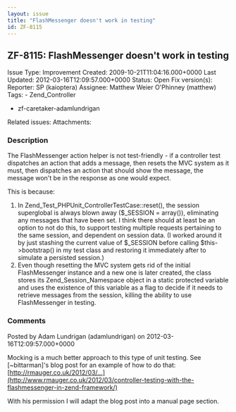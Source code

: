 ```yaml
---
layout: issue
title: "FlashMessenger doesn't work in testing"
id: ZF-8115
---
```


ZF-8115: FlashMessenger doesn't work in testing
-----------------------------------------------

 Issue Type: Improvement Created: 2009-10-21T11:04:16.000+0000 Last Updated: 2012-03-16T12:09:57.000+0000 Status: Open Fix version(s): 
 Reporter:  SP (kaioptera)  Assignee:  Matthew Weier O'Phinney (matthew)  Tags: - Zend\_Controller
- zf-caretaker-adamlundrigan
 
 Related issues: 
 Attachments: 
### Description

The FlashMessenger action helper is not test-friendly - if a controller test dispatches an action that adds a message, then resets the MVC system as it must, then dispatches an action that should show the message, the message won't be in the response as one would expect.

This is because:

1. In Zend\_Test\_PHPUnit\_ControllerTestCase::reset(), the session superglobal is always blown away ($\_SESSION = array()), eliminating any messages that have been set. I think there should at least be an option to not do this, to support testing multiple requests pertaining to the same session, and dependent on session data. (I worked around it by just stashing the current value of $\_SESSION before calling $this->bootstrap() in my test class and restoring it immediately after to simulate a persisted session.)
2. Even though resetting the MVC system gets rid of the initial FlashMessenger instance and a new one is later created, the class stores its Zend\_Session\_Namespace object in a static protected variable and uses the existence of this variable as a flag to decide if it needs to retrieve messages from the session, killing the ability to use FlashMessenger in testing.
 


 

### Comments

Posted by Adam Lundrigan (adamlundrigan) on 2012-03-16T12:09:57.000+0000

Mocking is a much better approach to this type of unit testing. See [~bittarman]'s blog post for an example of how to do that: [http://rmauger.co.uk/2012/03/…](http://www.rmauger.co.uk/2012/03/controller-testing-with-the-flashmessenger-in-zend-framework/)

With his permission I will adapt the blog post into a manual page section.

 

 